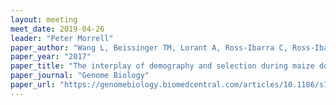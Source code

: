 ```yaml
---
layout: meeting
meet_date: 2019-04-26
leader: "Peter Morrell"
paper_author: "Wang L, Beissinger TM, Lorant A, Ross-Ibarra C, Ross-Ibarra J et al."
paper_year: "2017"
paper_title: "The interplay of demography and selection during maize domestication and expansion"
paper_journal: "Genome Biology"
paper_url: "https://genomebiology.biomedcentral.com/articles/10.1186/s13059-017-1346-4"
---
```

